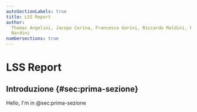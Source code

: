 ```yaml
---
autoSectionLabels: true
title: LSS Report
author:
  Thomas Angelini, Jacopo Corina, Francesco Gorini, Riccardo Maldini, Filippo
  Nardini
numbersections: true
---
```


# LSS Report

## Introduzione {#sec:prima-sezione}

Hello, I'm in @sec:prima-sezione
